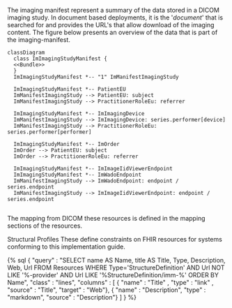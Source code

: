 The imaging manifest represent a summary of the data stored in a DICOM imaging study. In document based deployments, it is the '*document*' that is searched for and provides the URL's that allow download of the imaging content. The figure below presents an overview of the data that is part of the imaging-manifest.

```mermaid
classDiagram
  class ImImagingStudyManifest {
  <<Bundle>>
  }
  ImImagingStudyManifest *-- "1" ImManifestImagingStudy
  
  ImImagingStudyManifest *-- PatientEU
  ImManifestImagingStudy --> PatientEU: subject
  ImManifestImagingStudy --> PractitionerRoleEu: referrer

  ImImagingStudyManifest *-- ImImagingDevice
  ImManifestImagingStudy --> ImImagingDevice: series.performer[device]
  ImManifestImagingStudy --> PractitionerRoleEu: series.performer[performer]
  
  ImImagingStudyManifest *-- ImOrder
  ImOrder --> PatientEU: subject
  ImOrder --> PractitionerRoleEu: referrer

  ImImagingStudyManifest *-- ImImageIidViewerEndpoint
  ImImagingStudyManifest *-- ImWadoEndpoint
  ImManifestImagingStudy --> ImWadoEndpoint: endpoint / series.endpoint
  ImManifestImagingStudy --> ImImageIidViewerEndpoint: endpoint / series.endpoint
  
```

The mapping from DICOM these resources is defined in the mapping sections of the resources.

Structural Profiles
These define constraints on FHIR resources for systems conforming to this implementation guide.

{% sql { "query" : "SELECT name AS Name, title AS Title, Type, Description, Web, Url FROM Resources WHERE Type='StructureDefinition' AND Url NOT LIKE '%-provider' AND Url LIKE '%StructureDefinition/imm-%' ORDER BY Name", "class" : "lines", "columns" : [ { "name" : "Title" , "type" : "link" , "source" : "Title", "target" : "Web"}, { "name" : "Description", "type" : "markdown", "source" : "Description"} ] } %}
